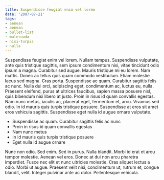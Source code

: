 ```yaml
---
title: Suspendisse feugiat enim vel lorem
date: '2007-07-21'
tags:
- aenean
- aenean
- bullet-list
- malesuada
- nisi-turpis
- nulla
---
```


Suspendisse feugiat enim vel lorem. Nullam tempus. Suspendisse vulputate, ante quis tristique sagittis, sem ipsum condimentum nisi, vitae tincidunt odio ipsum a magna. Curabitur sed augue. Mauris tristique mi eu lorem. Nam mattis. Donec ac tellus quis quam commodo vestibulum. Etiam molestie lacus sed magna. Cras porta. Suspendisse ac quam. Curabitur sagittis felis ac nunc. Nulla dui orci, adipiscing eget, condimentum ac, luctus eu, nulla. Praesent eleifend, purus at ultrices faucibus, sapien massa posuere nisl, quis bibendum nisi libero at justo. Proin in risus id quam convallis egestas. Nam nunc metus, iaculis ac, placerat eget, fermentum et, arcu. Vivamus sed odio. In id mauris quis turpis tristique posuere. Suspendisse at eros sit amet eros vehicula sagittis. Suspendisse eget nulla id augue ornare vulputate.
<ul>
	<li>Suspendisse ac quam. Curabitur sagittis felis ac nunc</li>
	<li>Proin in risus id quam convallis egestas</li>
	<li>Nam nunc metus</li>
	<li> In id mauris quis turpis tristique posuere</li>
	<li>Eget nulla id augue ornare</li>
</ul>
Nunc non odio. Sed enim. Sed in purus. Nulla blandit. Morbi id erat et arcu tempor molestie. Aenean vel eros. Donec at dui non arcu pharetra imperdiet. Fusce nec elit et nunc ultricies molestie. Cras aliquet lectus a odio. Morbi ut augue. Praesent velit nisi, condimentum ut, rutrum et, congue blandit, velit. Integer pulvinar ante ac dolor. Pellentesque vehicula.
